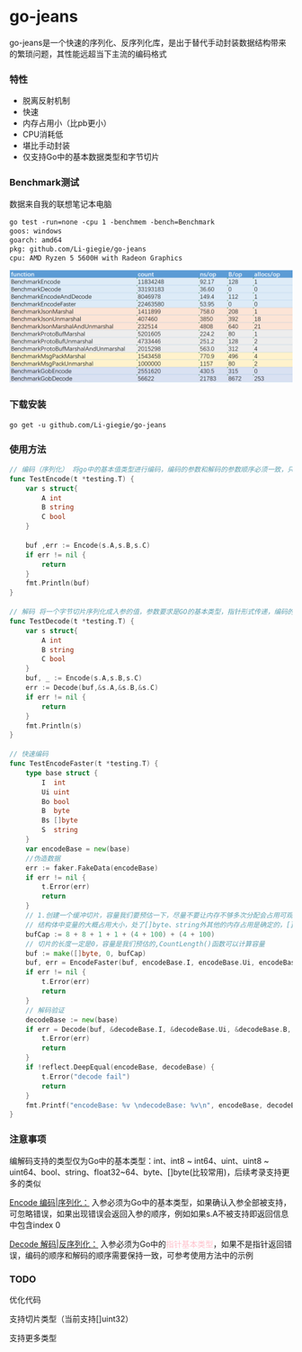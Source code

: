 # go-jeans
go-jeans是一个快速的序列化、反序列化库，是出于替代手动封装数据结构带来的繁琐问题，其性能远超当下主流的编码格式
### 特性
- 脱离反射机制
- 快速
- 内存占用小（比pb更小）
- CPU消耗低
- 堪比手动封装
- 仅支持Go中的基本数据类型和字节切片

### Benchmark测试
数据来自我的联想笔记本电脑
```
go test -run=none -cpu 1 -benchmem -bench=Benchmark
goos: windows
goarch: amd64
pkg: github.com/Li-giegie/go-jeans
cpu: AMD Ryzen 5 5600H with Radeon Graphics
```

<img src="./benchmark.png" alt="benchmark.png">

### 下载安装
``` 
go get -u github.com/Li-giegie/go-jeans
```

### 使用方法
```go
// 编码（序列化） 将go中的基本值类型进行编码，编码的参数和解码的参数顺序必须一致，只有在传递的类型不支持时会返回错误，其他情况不会，注意这一步并不打包返回的切片
func TestEncode(t *testing.T) {
    var s struct{
        A int
        B string
        C bool
    }

    buf ,err := Encode(s.A,s.B,s.C)
    if err != nil {
        return
    }
    fmt.Println(buf)
}

// 解码 将一个字节切片序列化成入参的值，参数要求是GO的基本类型，指针形式传递，编码的参数和解码的参数顺序必须一致
func TestDecode(t *testing.T) {
    var s struct{
        A int
        B string
        C bool
    }
    buf, _ := Encode(s.A,s.B,s.C)
    err := Decode(buf,&s.A,&s.B,&s.C)
    if err != nil {
        return
    }
    fmt.Println(s)
}

// 快速编码
func TestEncodeFaster(t *testing.T) {
    type base struct {
        I  int
        Ui uint
        Bo bool
        B  byte
        Bs []byte
        S  string
    }
    var encodeBase = new(base)
    //伪造数据
    err := faker.FakeData(encodeBase)
    if err != nil {
        t.Error(err)
        return
    }
    // 1.创建一个缓冲切片，容量我们要预估一下，尽量不要让内存不够多次分配会占用可观的性能
    // 结构体中变量的大概占用大小，处了[]byte、string外其他的内存占用是确定的，[]byte、string处了本身的长度外还包活一个长度字段占4个字节，只有知道长度信息才能够还原
    bufCap := 8 + 8 + 1 + 1 + (4 + 100) + (4 + 100)
    // 切片的长度一定是0，容量是我们预估的,CountLength()函数可以计算容量
    buf := make([]byte, 0, bufCap)
    buf, err = EncodeFaster(buf, encodeBase.I, encodeBase.Ui, encodeBase.B, encodeBase.Bs, encodeBase.Bo, encodeBase.S)
    if err != nil {
        t.Error(err)
        return
    }
    // 解码验证
    decodeBase := new(base)
    if err = Decode(buf, &decodeBase.I, &decodeBase.Ui, &decodeBase.B, &decodeBase.Bs, &decodeBase.Bo, &decodeBase.S); err != nil {
        t.Error(err)
        return
    }
    if !reflect.DeepEqual(encodeBase, decodeBase) {
        t.Error("decode fail")
        return
    }
    fmt.Printf("encodeBase: %v \ndecodeBase: %v\n", encodeBase, decodeBase)
}
```
### 注意事项
编解码支持的类型仅为Go中的基本类型：int、int8 ~ int64、uint、uint8 ~ uint64、bool、string、float32~64、byte、[]byte(比较常用)，后续考录支持更多的类似

[Encode 编码|序列化：](#) 入参必须为Go中的基本类型，如果确认入参全部被支持，可忽略错误，如果出现错误会返回入参的顺序，例如如果s.A不被支持即返回信息中包含index 0

[Decode 解码|反序列化：](#) 入参必须为Go中的<span style="color: pink">指针基本类型</span>，如果不是指针返回错误，编码的顺序和解码的顺序需要保持一致，可参考使用方法中的示例

### TODO
优化代码

支持切片类型（当前支持[]uint32）

支持更多类型

